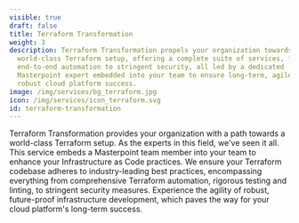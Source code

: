```yaml
---
visible: true
draft: false
title: Terraform Transformation
weight: 3
description: Terraform Transformation propels your organization towards a
  world-class Terraform setup, offering a complete suite of services, from
  end-to-end automation to stringent security, all led by a dedicated
  Masterpoint expert embedded into your team to ensure long-term, agile, and
  robust cloud platform success.
image: /img/services/bg_terraform.jpg
icon: /img/services/icon_terraform.svg
id: terraform-transformation
---
```

Terraform Transformation provides your organization with a path towards a world-class Terraform setup. As the experts in this field, we've seen it all. This service embeds a Masterpoint team member into your team to enhance your Infrastructure as Code practices. We ensure your Terraform codebase adheres to industry-leading best practices, encompassing everything from comprehensive Terraform automation, rigorous testing and linting, to stringent security measures. Experience the agility of robust, future-proof infrastructure development, which paves the way for your cloud platform's long-term success.